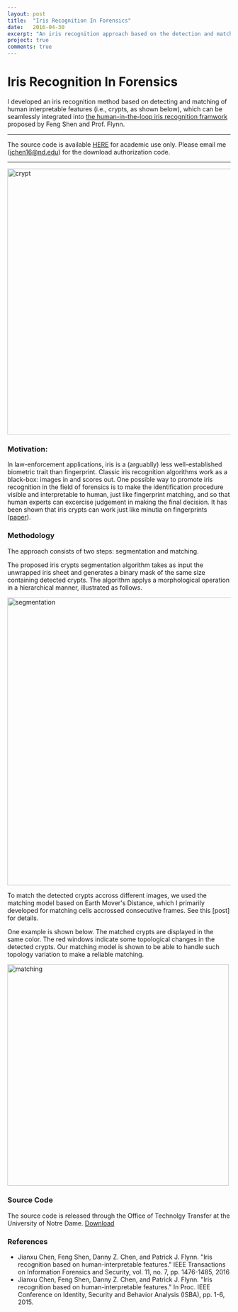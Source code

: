 ```yaml
---
layout: post
title:  "Iris Recognition In Forensics"
date:   2016-04-30
excerpt: "An iris recognition approach based on the detection and matching of iris crypts. This new method, mimicing fingerprint identification, allows human to supervise the procedure and exercise judgement."
project: true
comments: true
---
```


# Iris Recognition In Forensics 

I developed an iris recognition method based on detecting and matching of human interpretable features (i.e., crypts, as shown below), which can be seamlessly integrated into [the human-in-the-loop iris recognition framwork]((http://ieeexplore.ieee.org/xpl/articleDetails.jsp?arnumber=6835998)) proposed by Feng Shen and Prof. Flynn. 

***
The source code is available [HERE](http://ott.nd.edu/software-available-for-license/iris-recognition-based-on-human-intrepretable-features/) for academic use only. Please email me (jchen16@nd.edu) for the download authorization code. 

***

<img src="{{ site.url }}/pic/iris_crypt.png" alt="crypt" style="width: 600px;">

### Motivation:
In law-enforcement applications, iris is a (arguablly) less well-established biometric trait than fingerprint. Classic iris recognition algorithms work as a black-box: images in and scores out. One possible way to promote iris recognition in the field of forensics is to make the identification procedure visible and interpretable to human, just like fingerprint matching, and so that human experts can excercise judgement in making the final decision. It has been shown that iris crypts can work just like minutia on fingerprints ([paper](http://proceedings.spiedigitallibrary.org/proceeding.aspx?articleid=1693595)).


### Methodology

The approach consists of two steps: segmentation and matching. 

The proposed iris crypts segmentation algorithm takes as input the unwrapped iris sheet and generates a binary mask of the same size containing detected crypts. The algorithm applys a morphological operation in a hierarchical manner, illustrated as follows. 

<img src="{{ site.url }}/pic/iris_segmentation.png" alt="segmentation" style="width: 650px;">

To match the detected crypts accross different images, we used the matching model based on Earth Mover's Distance, which I primarily developed for matching cells accrossed consecutive frames. See this [post] for details.

One example is shown below. The matched crypts are displayed in the same color. The red windows indicate some topological changes in the detected crypts. Our matching model is shown to be able to handle such topology variation to make a reliable matching.

<img src="{{ site.url }}/pic/iris_matching.png" alt="matching" style="width: 500px;">



### Source Code

The source code is released through the Office of Technolgy Transfer at the University of Notre Dame. [Download](http://ott.nd.edu/software-available-for-license/iris-recognition-based-on-human-intrepretable-features/)

### References
*  Jianxu Chen, Feng Shen, Danny Z. Chen, and Patrick J. Flynn. "Iris recognition based on human-interpretable features." IEEE Transactions on Information Forensics and Security, vol. 11, no. 7, pp. 1476-1485, 2016
*  Jianxu Chen, Feng Shen, Danny Z. Chen, and Patrick J. Flynn. "Iris recognition based on human-interpretable features." In Proc. IEEE Conference on Identity, Security and Behavior Analysis (ISBA), pp. 1-6, 2015.